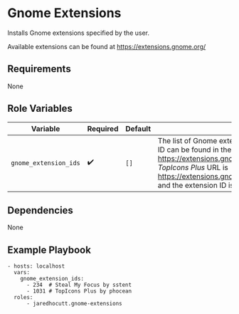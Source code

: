 # Gnome Extensions

Installs Gnome extensions specified by the user.

Available extensions can be found at https://extensions.gnome.org/

## Requirements

None

## Role Variables

| Variable        | Required | Default  | Description                                                                                                                                                                                                                |
| --------------- | -------- | -------- | -------------------------------------------------------------------------------------------------------------------------------------------------------------------------------------------------------------------------- |
| `gnome_extension_ids`  | :heavy_check_mark:      | `[]` | The list of Gnome extension IDs to install. The extension ID can be found in the URL on https://extensions.gnome.org/. For example, the _TopIcons Plus_ URL is https://extensions.gnome.org/extension/1031/topicons/ and the extension ID is `1031`. |

## Dependencies

None

## Example Playbook

```
- hosts: localhost
  vars:
    gnome_extension_ids:
      - 234  # Steal My Focus by sstent
      - 1031 # TopIcons Plus by phocean
  roles:
      - jaredhocutt.gnome-extensions
```
